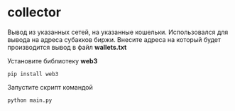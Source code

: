 # collector
Вывод из указанных сетей, на указанные кошельки. Использовался для вывода на адреса субакков биржи.
Внесите адреса на который будет производится вывод в файл **wallets.txt**

Установите библиотеку **web3**
```
pip install web3
```
Запустите скрипт командой

```
python main.py
```

